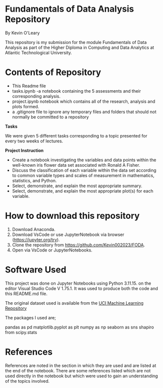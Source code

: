 # Fundamentals of Data Analysis Repository

By Kevin O'Leary

This repository is my submission for the module Fundamentals of Data Analysis as part of the Higher Diploma in Computing and Data Analytics at Atlantic Technological University. 

# Contents of Repository
- This Readme file
- tasks.ipynb -a notebook containing the 5 assessments and their corresponding analysis.
- project.ipynb notebook which contains all of the research, analysis and plots formed. 
- a .gitignore file to ignore any temporary files and folders that should not normally be committed to a repository

**Tasks**

We were given 5 different tasks corresponding to a topic presented for every two weeks of lectures. 


**Project Instruction**

- Create a notebook investigating the variables and data points within the well-known iris flower data set associated with Ronald A Fisher.
- Discuss the classification of each variable within the data set according to common variable types and scales of measurement in  mathematics, statistics, and Python.
- Select, demonstrate, and explain the most appropriate summary.
- Select, demonstrate, and explain the most appropriate plot(s) for
each variable.

# How to download this repository

1. Download Anaconda.
2. Download VsCode or use JupyterNotebook via browser (https://jupyter.org/try).
3. Clone the repository from  https://github.com/Kevin002023/FODA. 
4. Open via VsCode or JupyterNotebooks.

# **Software Used**
This project was done on Jupyter Notebooks using Python 3.11.15. on the editor Visual Studio Code V 1.75.1. It was used to produce both the code and this README.md file.

The original dataset used is available from the [UCI Machine Learning Repository](https://archive.ics.uci.edu/ml/datasets/iris)

The packages I used are;

pandas as pd
matplotlib.pyplot as plt
numpy as np
seaborn as sns
shapiro from scipy.stats


# **References**

References are noted in the section in which they are used and are listed at the end of the notebook. There are some references listed which are not used directly in the notebook but which were used to gain an understanding of the topics involved.
